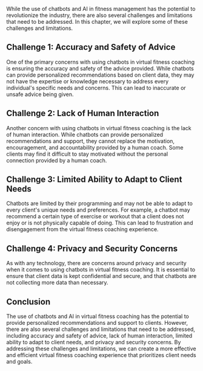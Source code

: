 

While the use of chatbots and AI in fitness management has the potential to revolutionize the industry, there are also several challenges and limitations that need to be addressed. In this chapter, we will explore some of these challenges and limitations.

Challenge 1: Accuracy and Safety of Advice
------------------------------------------

One of the primary concerns with using chatbots in virtual fitness coaching is ensuring the accuracy and safety of the advice provided. While chatbots can provide personalized recommendations based on client data, they may not have the expertise or knowledge necessary to address every individual's specific needs and concerns. This can lead to inaccurate or unsafe advice being given.

Challenge 2: Lack of Human Interaction
--------------------------------------

Another concern with using chatbots in virtual fitness coaching is the lack of human interaction. While chatbots can provide personalized recommendations and support, they cannot replace the motivation, encouragement, and accountability provided by a human coach. Some clients may find it difficult to stay motivated without the personal connection provided by a human coach.

Challenge 3: Limited Ability to Adapt to Client Needs
-----------------------------------------------------

Chatbots are limited by their programming and may not be able to adapt to every client's unique needs and preferences. For example, a chatbot may recommend a certain type of exercise or workout that a client does not enjoy or is not physically capable of doing. This can lead to frustration and disengagement from the virtual fitness coaching experience.

Challenge 4: Privacy and Security Concerns
------------------------------------------

As with any technology, there are concerns around privacy and security when it comes to using chatbots in virtual fitness coaching. It is essential to ensure that client data is kept confidential and secure, and that chatbots are not collecting more data than necessary.

Conclusion
----------

The use of chatbots and AI in virtual fitness coaching has the potential to provide personalized recommendations and support to clients. However, there are also several challenges and limitations that need to be addressed, including accuracy and safety of advice, lack of human interaction, limited ability to adapt to client needs, and privacy and security concerns. By addressing these challenges and limitations, we can create a more effective and efficient virtual fitness coaching experience that prioritizes client needs and goals.
